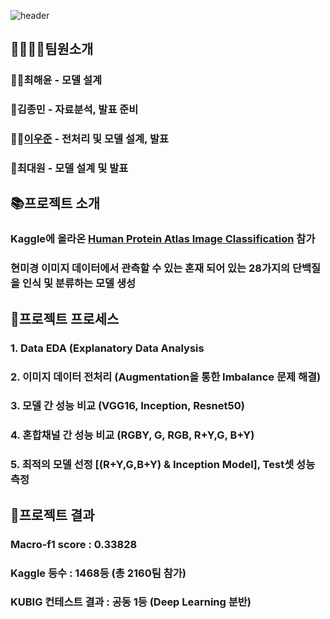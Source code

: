 ![header](https://capsule-render.vercel.app/api?type=waving&color=auto&height=200&section=header&text=📚🏆KUBIG%2021_FALL%20Contest%20-%20DeepLearning-CV&fontSize=25)

## 👨‍👨‍👧‍👧팀원소개

### 🙆‍♂️최해윤 - 모델 설계
### 🧑김종민 - 자료분석, 발표 준비
### 👩‍🚀[이우준](https://github.com/johnbuzz98) - 전처리 및 모델 설계, 발표
### 🧐최대원 - 모델 설계 및 발표 

## 📚프로젝트 소개

### Kaggle에 올라온 [Human Protein Atlas Image Classification](https://www.kaggle.com/c/human-protein-atlas-image-classification) 참가
### 현미경 이미지 데이터에서 관측할 수 있는 혼재 되어 있는 28가지의 단백질을 인식 및 분류하는 모델 생성

## 👑프로젝트 프로세스

### 1. Data EDA (Explanatory Data Analysis
### 2. 이미지 데이터 전처리 (Augmentation을 통한 Imbalance 문제 해결)
### 3. 모델 간 성능 비교 (VGG16, Inception, Resnet50)
### 4. 혼합채널 간 성능 비교 (RGBY, G, RGB, R+Y,G, B+Y)
### 5. 최적의 모델 선정 [(R+Y,G,B+Y) & Inception Model], Test셋 성능 측정

## 🏅프로젝트 결과

### Macro-f1 score : 0.33828
### Kaggle 등수 : 1468등 (총 2160팀 참가)
### KUBIG 컨테스트 결과 : 공동 1등 (Deep Learning 분반)
